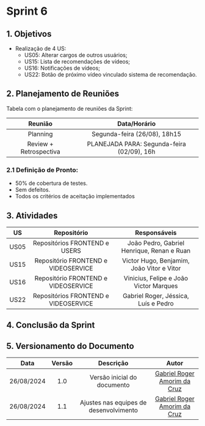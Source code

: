 # Sprint 6

## 1. Objetivos

- Realização de 4 US:
    - US05: Alterar cargos de outros usuários;
    - US15: Lista de recomendações de vídeos;
    - US16: Notificações de vídeos;
    - US22: Botão de próximo vídeo vinculado sistema de recomendação.
 
## 2. Planejamento de Reuniões

Tabela com o planejamento de reuniões da Sprint:

| Reunião | Data/Horário |
| :-----: | :----------: |
| Planning | Segunda-feira (26/08), 18h15 |
| Review + Retrospectiva | PLANEJADA PARA: Segunda-feira (02/09), 16h |

### 2.1 Definição de Pronto:
   - 50% de cobertura de testes.
   - Sem defeitos.
   - Todos os critérios de aceitação implementados 

## 3. Atividades
| US | Repositório | Responsáveis |
| :---: | :---------: | :----------: |
| US05 | Repositórios FRONTEND e USERS | João Pedro, Gabriel Henrique, Renan e Ruan |
| US15 | Repositório FRONTEND e VIDEOSERVICE | Victor Hugo, Benjamim, João Vitor e Vitor |
| US16 | Repositório FRONTEND e VIDEOSERVICE | Vinicius, Felipe e João Victor Marques |
| US22 | Repositórios FRONTEND e VIDEOSERVICE | Gabriel Roger, Jéssica, Luís e Pedro |

## 4. Conclusão da Sprint

## 5. Versionamento do Documento

| Data | Versão | Descrição | Autor |
| :-----: | :-------------: | :---------------: | :-: |
| 26/08/2024 | 1.0 | Versão inicial do documento | [Gabriel Roger Amorim da Cruz](https://github.com/GabrielRoger07) |
| 26/08/2024 | 1.1 | Ajustes nas equipes de desenvolvimento | [Gabriel Roger Amorim da Cruz](https://github.com/GabrielRoger07) |